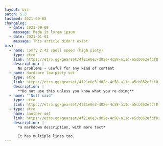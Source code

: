 ```yaml
---
layout: bis
patch: 5.3
lastmod: 2021-09-08
changelog:
  - date: 2021-09-09
    message: Made it lorem ipsum
  - date: 2021-01-01
    message: This article didn't exist
bis:
  - name: Comfy 2.42 spell speed (high piety)
    type: etro
    link: https://etro.gg/gearset/4f21e0e3-d02e-4c58-a11d-a5cb062efcf8
    description: |
      No problems - useful for any kind of content
  - name: Hardcore low-piety set
    type: etro
    link: https://etro.gg/gearset/4f21e0e3-d02e-4c58-a11d-a5cb062efcf8
    description: |
      **Do not use this unless you know what you're doing**
  - name: "'Nuff said"
    type: etro
    link: https://etro.gg/gearset/4f21e0e3-d02e-4c58-a11d-a5cb062efcf8
  - type: etro
    name: another set
    link: https://etro.gg/gearset/4f21e0e3-d02e-4c58-a11d-a5cb062efcf8
    description: |-
      *a markdown description, with more text*

      It has multiple lines too.
---
```

